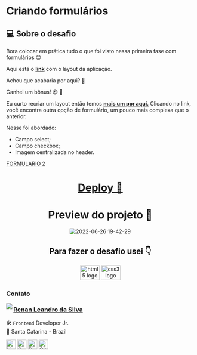 # Criando formulários

## 💻 Sobre o desafio

Bora colocar em prática tudo o que foi visto nessa primeira fase com formulários 😍

Aqui está o **[link](https://www.figma.com/file/Nws1KWB7DyXBw8L6wXb9mp/Stage-03---Formul%C3%A1rio-intermedi%C3%A1rio/duplicate)** com o layout da aplicação.

Achou que acabaria por aqui? 👀

Ganhei um bônus! 😍 💜

Eu curto recriar um layout então temos **[mais um por aqui.](https://www.figma.com/file/fnZyJHs7eqNFAA7tUrKcsD/Stage-03---Formul%C3%A1rio-avan%C3%A7ado/duplicate)**
Clicando no link, você encontra outra opção de formulário, um pouco mais complexa que o anterior.

Nesse foi abordado:

- Campo select;
- Campo checkbox;
- Imagem centralizada no header.

[FORMULARIO 2](https://www.figma.com/embed?embed_host=notion&url=https%3A%2F%2Fwww.figma.com%2Ffile%2FfnZyJHs7eqNFAA7tUrKcsD%2FStage-03---Formul%25C3%25A1rio-avan%25C3%25A7ado)

<div align="center">

<a href="https://renyzeraa.github.io/rocketseat-explorer/Stage03/Challenge1" target="_blank" > <h1> Deploy **🚀** </h1></a>

# Preview do projeto 🤩

![2022-06-26 19-42-29](https://user-images.githubusercontent.com/101990719/175839162-248e81ae-8023-4453-b629-7f533299bdbb.gif)

</div>

<h2 align="center">Para fazer o desafio usei 👇</h2>

<div align="center">

  <img src="https://cdn.jsdelivr.net/gh/devicons/devicon/icons/html5/html5-original.svg" height="40" width="52" alt="html5 logo"  />
  <img src="https://cdn.jsdelivr.net/gh/devicons/devicon/icons/css3/css3-original.svg" height="40" width="52" alt="css3 logo"  />
 
</div>

### Contato

<img align="left" src="https://www.github.com/renyzeraa.png?size=150">

### [**Renan Leandro da Silva**](https://github.com/renyzeraa)

🛠 `Frontend` Developer Jr. <br>
📍 Santa Catarina - Brazil

<a href="https://www.linkedin.com/in/renyzeraa" target="_blank"><img src="https://img.shields.io/badge/LinkedIn-0077B5?style=flat&logo=linkedin&logoColor=white" alt="LinkedIn Badge" height="25"></a>&nbsp;<a href="mailto:renansilvaytb@gmail.com" target="_blank"><img src="https://img.shields.io/badge/Gmail-D14836?style=flat&logo=gmail&logoColor=white" alt="Gmail Badge" height="25"></a>&nbsp;<a href="#"><img src="https://img.shields.io/badge/Discord-%237289DA.svg?logo=discord&logoColor=white" title="renan_s#7826" alt="Discord Badge" height="25"></a>&nbsp;<a href="https://www.github.com/renyzeraa" target="_blank"><img src="https://img.shields.io/badge/GitHub-100000?style=flat&logo=github&logoColor=white" alt="GitHub Badge" height="25"></a>&nbsp;

<br clear="left"/>

